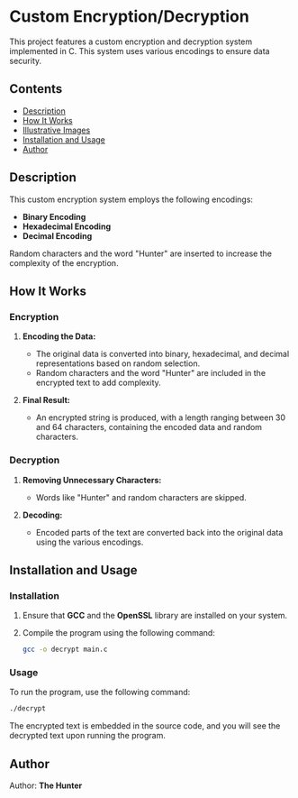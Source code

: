 
# Custom Encryption/Decryption

This project features a custom encryption and decryption system implemented in C. This system uses various encodings to ensure data security.

## Contents

- [Description](#description)
- [How It Works](#how-it-works)
- [Illustrative Images](#illustrative-images)
- [Installation and Usage](#installation-and-usage)
- [Author](#author)

## Description

This custom encryption system employs the following encodings:

- **Binary Encoding**
- **Hexadecimal Encoding**
- **Decimal Encoding**

Random characters and the word "Hunter" are inserted to increase the complexity of the encryption.

## How It Works

### Encryption

1. **Encoding the Data:**
   - The original data is converted into binary, hexadecimal, and decimal representations based on random selection.
   - Random characters and the word "Hunter" are included in the encrypted text to add complexity.

2. **Final Result:**
   - An encrypted string is produced, with a length ranging between 30 and 64 characters, containing the encoded data and random characters.

### Decryption

1. **Removing Unnecessary Characters:**
   - Words like "Hunter" and random characters are skipped.

2. **Decoding:**
   - Encoded parts of the text are converted back into the original data using the various encodings.

## Installation and Usage

### Installation

1. Ensure that **GCC** and the **OpenSSL** library are installed on your system.

2. Compile the program using the following command:

   ```sh
   gcc -o decrypt main.c
   ```

### Usage

To run the program, use the following command:

```sh
./decrypt
```

The encrypted text is embedded in the source code, and you will see the decrypted text upon running the program.

## Author

Author: **The Hunter**
